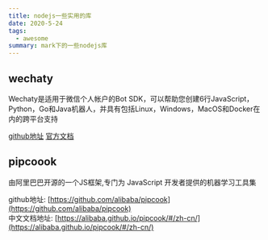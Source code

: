 ```yaml
---
title: nodejs一些实用的库
date: 2020-5-24
tags:
  - awesome
summary: mark下的一些nodejs库
---
```


## wechaty

Wechaty是适用于微信个人帐户的Bot SDK，可以帮助您创建6行JavaScript，Python，Go和Java机器人，并具有包括Linux，Windows，MacOS和Docker在内的跨平台支持

[github地址](https://github.com/wechaty/wechaty)
[官方文档](https://wechaty.github.io/wechaty/)

## pipcoook

由阿里巴巴开源的一个JS框架,专门为 JavaScript 开发者提供的机器学习工具集

github地址:  [https://github.com/alibaba/pipcook](https://github.com/alibaba/pipcook)<br/>
中文文档地址: [https://alibaba.github.io/pipcook/#/zh-cn/](https://alibaba.github.io/pipcook/#/zh-cn/)
